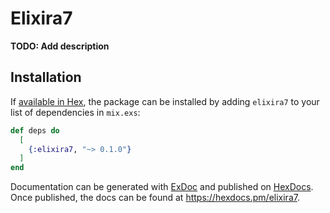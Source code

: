 # Elixira7

**TODO: Add description**

## Installation

If [available in Hex](https://hex.pm/docs/publish), the package can be installed
by adding `elixira7` to your list of dependencies in `mix.exs`:

```elixir
def deps do
  [
    {:elixira7, "~> 0.1.0"}
  ]
end
```

Documentation can be generated with [ExDoc](https://github.com/elixir-lang/ex_doc)
and published on [HexDocs](https://hexdocs.pm). Once published, the docs can
be found at <https://hexdocs.pm/elixira7>.

